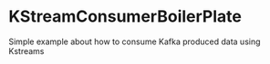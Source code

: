 # KStreamConsumerBoilerPlate
Simple example about how to consume Kafka produced data using Kstreams
